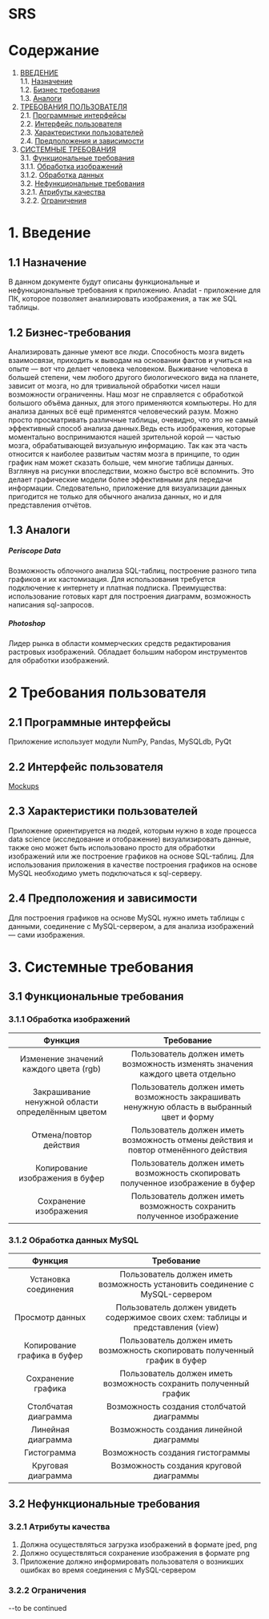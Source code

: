 
# SRS
# Содержание

1. [ВВЕДЕНИЕ](#1) <br>
	1.1. [Назначение](#1.1) <br> 
	1.2. [Бизнес требования](#1.2) <br>
	1.3. [Аналоги](#1.3) <br>
2. [ТРЕБОВАНИЯ ПОЛЬЗОВАТЕЛЯ](#2) <br>
	2.1. [Программные интерфейсы](#2.1) <br>
  	2.2. [Интерфейс пользователя](#2.2) <br>
  	2.3. [Характеристики пользователей](#2.3) <br>
  	2.4. [Предположения и зависимости](#2.4) <br>
3. [СИСТЕМНЫЕ ТРЕБОВАНИЯ](#3) <br>
  	3.1. [Функциональные требования](#3.1) <br>
  		3.1.1. [Обработка изображений](#3.1.1) <br>
  		3.1.2. [Обработка данных](#3.1.2)<br>
  	3.2. [Нефункциональные требования](#3.2) <br>
   		3.2.1. [Атрибуты качества](#3.2.1) <br>
    	3.2.2. [Ограничения](#3.2.2) <br>

# 1. Введение <a name = "1"></a>

## 1.1 Назначение <a name = "1.1"></a>

В данном документе будут описаны функциональные и нефункциональные требования к приложению.
Anadat - приложение для ПК, которое позволяет анализировать изображения, а так же SQL таблицы. 

## 1.2 Бизнес-требования <a name = "1.2"></a>

Анализировать данные умеют все люди. Способность мозга видеть взаимосвязи, приходить к выводам на основании фактов и учиться на опыте — вот что делает человека человеком. Выживание человека в большей степени, чем любого другого биологического вида на планете, зависит от мозга, но для тривиальной обработки чисел наши возможности ограниченны. Наш мозг не справляется с обработкой большого объёма данных, для этого применяются компьютеры. Но для анализа данных всё ещё применятся человеческий разум. Можно просто просматривать различные таблицы, очевидно, что это не самый эффективный способ анализа данных.Ведь есть изображения, которые моментально воспринимаются нашей зрительной корой — частью мозга, обрабатывающей визуальную информацию. Так как эта часть относится к наиболее развитым частям мозга в принципе, то один график нам может сказать больше, чем многие таблицы данных. Взглянув на рисунки впоследствии, можно быстро всё вспомнить. Это делает графические модели более эффективными для передачи информации. Следовательно, приложение для визуализации данных пригодится не только для обычного анализа данных, но и для представления отчётов.

## 1.3 Аналоги <a name = "1.3"></a>

##### Periscope Data


Возможность облочного анализа SQL-таблиц, построение разного типа графиков и их кастомизация. Для использования требуется подключение к интернету и платная подписка. Преимущества: использование готовых карт для построения диаграмм, возможность написания sql-запросов.

##### Photoshop

Лидер рынка в области коммерческих средств редактирования растровых изображений. Обладает большим набором инструментов для обработки изображений. 

# 2 Требования пользователя <a name = "2"></a>

## 2.1 Программные интерфейсы <a name = "2.1"></a>

Приложение использует модули NumPy, Pandas, MySQLdb, PyQt

## 2.2 Интерфейс пользователя <a name = "2.2"></a>
[Mockups](https://github.com/Anastasiyabordak/Anadat/blob/master/Mockups/Mockups.md)
## 2.3 Характеристики пользователей <a name = "2.3"></a>

Приложение ориентируется на людей, которым нужно в ходе процесса data science (исследование и отображение) визуализировать данные, также оно может быть использовано просто для обработки изображений или же построение графиков на основе SQL-таблиц.
Для использования приложения в качестве построения графиков на основе MySQL необходимо уметь подключаться к sql-серверу. 

## 2.4 Предположения и зависимости <a name = "2.4"></a>

Для построения графиков на основе MySQL нужно иметь таблицы с данными, соединение с MySQL-сервером, а для анализа изображений — сами изображения.

# 3. Системные требования <a name = "3"></a>

## 3.1 Функциональные требования <a name = "3.1"></a>

### 3.1.1 Обработка изображений <a name = "3.1.1"></a>

 Функция |Требование |
|:-----:|:----------------:|
Изменение значений каждого цвета (rgb)  |Пользователь должен иметь возможность изменять значения каждого цвета отдельно|
Закрашивание ненужной области  определённым цветом |Пользователь должен иметь возможность закрашивать ненужную область в выбранный цвет и форму| 
Отмена/повтор действия|Пользователь должен иметь возможность отмены действия и повтор отменённого действия| 
Копирование изображения в буфер|Пользователь должен иметь возможность скопировать полученное изображение в буфер| 
Сохранение изображения|Пользователь должен иметь возможность сохранить полученное изображение| 

### 3.1.2 Обработка данных MySQL <a name = "3.1.2"></a>

 Функция |Требование |
|:-----:|:----------------:|
Установка соединения|Пользователь должен иметь возможность установить соединение с MySQL-сервером|
 Просмотр данных|Пользователь должен увидеть содержимое своих схем: таблицы и представления (view)| 
Копирование графика в буфер|Пользователь должен иметь возможность скопировать полученный график в буфер| 
Сохранение графика|Пользователь должен иметь возможность сохранить полученный график|
Столбчатая диаграмма|Возможность создания столбчатой диаграммы| 
Линейная диаграмма|Возможность создания линейной диаграммы|
Гистограмма |Возможность создания гистограммы|
Круговая диаграмма |Возможность создания круговой диаграммы


## 3.2 Нефункциональные требования <a name = "3.2"></a>

### 3.2.1 Атрибуты качества <a name = "3.2.1"></a>

1. Должна осуществляться загрузка изображений в формате  jped, png
2. Должно осуществляться сохранение изображения в формате png
3. Приложение должно информировать пользователя о возникших ошибках во время соединения с MySQL-сервером

### 3.2.2 Ограничения <a name = "3.2.2"></a>

--to be continued
